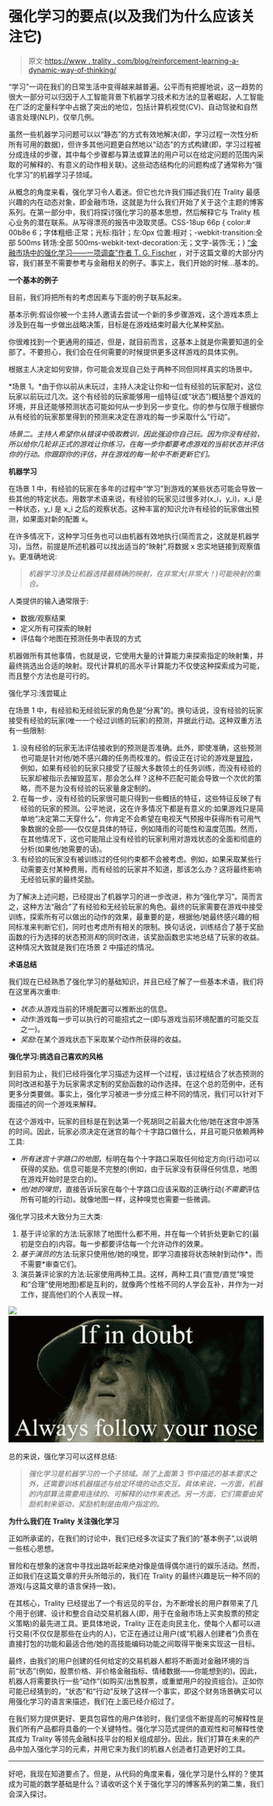 # 强化学习的要点(以及我们为什么应该关注它)

> 原文:[https://www . trality . com/blog/reinforcement-learning-a-dynamic-way-of-thinking/](https://www.trality.com/blog/reinforcement-learning-a-dynamic-way-of-thinking/)

“学习”一词在我们的日常生活中变得越来越普遍。公平而有把握地说，这一趋势的很大一部分可以归因于人工智能背景下机器学习技术和方法的显著崛起，人工智能在广泛的定量科学中占据了突出的地位，包括计算机视觉(CV)、自动驾驶和自然语言处理(NLP)，仅举几例。

虽然一些机器学习问题可以以“静态”的方式有效地解决(即，学习过程一次性分析所有可用的数据)，但许多其他问题更自然地以“动态”的方式构建(即，学习过程被分成连续的步骤，其中每个步骤都与算法或算法的用户可以在给定问题的范围内采取的可解释的、有意义的动作相关联)。这些动态结构化的问题构成了通常称为“强化学习”的机器学习子领域。

从概念的角度来看，强化学习令人着迷。但它也允许我们描述我们在 Trality 最感兴趣的内在动态对象，即金融市场，这就是为什么我们开始了关于这个主题的博客系列。在第一部分中，我们将探讨强化学习的基本思想，然后解释它与 Trality 核心业务的潜在联系。从写得漂亮的报告中汲取灵感。CSS-18up 66p { color:# 00b8e 6；字体粗细:正常；光标:指针；左:0px 位置:相对；-webkit-transition:全部 500ms 转场:全部 500ms-webkit-text-decoration:无；文字-装饰:无；} [“金融市场中的强化学习——一项调查”作者 T. G. Fischer](https://ideas.repec.org/p/zbw/iwqwdp/122018.html) ，对于这篇文章的大部分内容，我们甚至不需要参考与金融相关的例子。事实上，我们开始的时候...基本的。

**一个基本的例子**

目前，我们将把所有的考虑因素与下面的例子联系起来。

基本示例:假设你被一个主持人邀请去尝试一个新的多步骤游戏，这个游戏本质上涉及到在每一步做出战略决策，目标是在游戏结束时最大化某种奖励。

你很难找到一个更通用的描述，但是，就目前而言，这基本上就是你需要知道的全部了。不要担心，我们会在任何需要的时候提供更多这样游戏的具体实例。

根据主人决定如何安排，你可能会发现自己处于两种不同但同样真实的场景中。

*场景 1。*由于你以前从未玩过，主持人决定让你和一位有经验的玩家配对，这位玩家以前玩过几次。这个有经验的玩家能够用一组特征(或“状态”)概括整个游戏的环境，并且还能够预测状态可能如何从一步到另一步变化。你的参与仅限于根据你从有经验的玩家那里得到的预测来决定在游戏的每一步采取什么“行动”。

*场景二。主持人希望你从错误中吸取教训，因此强迫你自己玩。因为你没有经验，所以给你几轮非正式的游戏让你练习，在每一步你都要考虑游戏的当前状态并评估你的行动。你跟踪你的评估，并在游戏的每一轮中不断更新它们。*

**机器学习**

在场景 1 中，有经验的玩家在多年的过程中“学习”到游戏的某些状态可能会导致一些其他的特定状态。用数学术语来说，有经验的玩家见过很多对(x_i，y_i)，x_i 是一种状态，y_i 是 x_i 之后的观察状态。这种丰富的知识允许有经验的玩家做出预测，如果面对新的配置 x。

在许多情况下，这种学习任务也可以由机器有效地执行(简而言之，这就是机器学习)，当然，前提是所述机器可以找出适当的“映射”,将数据 x 忠实地链接到观察值 y。更准确地说:

> *机器学习涉及让机器选择最精确的映射，在非常大(非常大！)可能映射的集合。*

人类提供的输入通常限于:

*   数据/观察结果
*   定义所有可探索的映射
*   评估每个地图在预测任务中表现的方式

机器做所有其他事情，也就是说，它使用大量的计算能力来探索指定的映射集，并最终挑选出合适的映射。现代计算机的高水平计算能力不仅使这种探索成为可能，而且整个方法也是可行的。

强化学习:浅尝辄止

在场景 1 中，有经验和无经验玩家的角色是“分离”的。换句话说，没有经验的玩家接受有经验的玩家(唯一一个经过训练的玩家)的预测，并据此行动。这种双重方法有一些限制:

1.  没有经验的玩家无法评估接收到的预测是否准确。此外，即使准确，这些预测也可能是针对他/她不感兴趣的任务而校准的。假设正在讨论的游戏是[冒险](https://en.wikipedia.org/wiki/Risk_(game))，例如，如果有经验的玩家只接受了征服大多数领土的任务训练，而没有经验的玩家却被指示去摧毁蓝军，那会怎么样？这种不匹配可能会导致一个次优的策略，而不是为没有经验的玩家量身定制的。
2.  在每一步，没有经验的玩家很可能只得到一些概括的特征，这些特征反映了有经验的玩家的预测。公平地说，这在许多情况下都是有意义的:如果游戏只是简单地“决定第二天穿什么”，你肯定不会希望在电视天气预报中获得所有可用气象数据的全部——仅仅是具体的特征，例如降雨的可能性和温度范围。然而，在其他情况下，这也可能阻止没有经验的玩家利用对游戏状态的全面和彻底的分析(如果他/她需要的话)。
3.  有经验的玩家没有被训练过的任何约束都不会被考虑。例如，如果采取某些行动需要支付某种费用，而有经验的玩家并不知道，那该怎么办？这将最终影响无经验玩家的最终奖励。

为了解决上述问题，已经提出了机器学习的进一步改进，称为“强化学习”。简而言之，这种方法“融合”了有经验和无经验玩家的角色。最终的玩家需要在游戏中接受训练，探索所有可以做出的动作的效果，最重要的是，根据他/她最终感兴趣的相同标准来判断它们，同时也考虑所有相关的限制。换句话说，训练结合了基于奖励函数的行为选择的状态预测*和*的同时改进，该奖励函数忠实地总结了玩家的收益。这种情况大致就是我们在场景 2 中描述的情况。

**术语总结**

我们现在已经熟悉了强化学习的基础知识，并且已经了解了一些基本术语，我们将在这里再次重申:

*   *状态*:从游戏当前的环境配置可以推断出的信息。
*   *动作*:游戏每一步可以执行的可能招式之一(即与游戏当前环境配置的可能交互之一)。
*   *奖励*:在某个游戏状态下采取某个动作所获得的收益。

**强化学习:挑选自己喜欢的风格**

到目前为止，我们已经将强化学习描述为这样一个过程，该过程结合了状态预测的同时改进和基于为玩家需求定制的奖励函数的动作选择。在这个总的范例中，还有更多分类要做。事实上，强化学习被进一步分成三种不同的情况，我们可以针对下面描述的同一个游戏来解释。

在这个游戏中，玩家的目标是在到达第一个死胡同之前最大化他/她在迷宫中游荡的时间。因此，玩家必须决定在迷宫的每个十字路口做什么，并且可能只依赖两种工具:

*   *所有迷宫十字路口的地图*，标明在每个十字路口采取任何给定方向(行动)可以获得的奖励。信息可能是不完整的(例如，由于玩家没有获得任何信息，地图在游戏开始时是空白的)。
*   *他/她的嗅觉*，直接告诉玩家在每个十字路口应该采取的正确行动(*不需要*评估所有可能的行动)。就像地图一样，这种嗅觉也需要一些微调。

强化学习技术大致分为三大类:

1.  基于评论家的方法:玩家除了地图什么都不用，并在每一个转折处更新它的(最初是空白的)内容。每一步都要评估每一个允许动作的效果。
2.  *基于演员的*方法:玩家只使用他/她的嗅觉，即学习直接将状态映射到动作*，而不需要*审查它们。
3.  演员兼评论家的方法:玩家使用两种工具。这样，两种工具(“直觉/直觉”嗅觉和“合理”使用地图)都是互利的，就像两个性格不同的人学会互补，并作为一对工作，提高他们的个人表现一样。

![](img/915fe9ecab99a19a94f603b655651f4e.png)![](img/abd9f444f35338cea42214b10fb8bb4b.png)





总的来说，强化学习可以这样总结:

> *强化学习是机器学习的一个子领域。除了上面第 3 节中描述的基本要求之外，还需要训练机器描述与给定环境的动态交互。具体来说，一方面，机器的内部算法需要用连续的、可解释的动作来表述。另一方面，它们需要由奖励机制来驱动，奖励机制是由用户指定的。*

**为什么我们在 Trality 关注强化学习**

正如所承诺的，在我们的讨论中，我们已经多次证实了我们的“基本例子”,以说明一些核心思想。

冒险和在想象的迷宫中寻找出路听起来绝对像是值得偶尔进行的娱乐活动。然而，正如我们在这篇文章的开头所暗示的，我们在 Trality 的最终兴趣是玩一种不同的游戏(与这篇文章的语言保持一致)。

在其核心，Trality 已经提出了一个有远见的平台，为不断增长的用户群带来了几个用于创建、设计和整合自动交易机器人(即，用于在金融市场上买卖股票的预定义策略)的最先进工具。更具体地说，Trality 正在走向民主化，使每个人都可以进行交易(不仅仅是那些在业内的人)，它正在通过让用户(或“机器人创建者”)负责在直接打包的功能和最适合他/她的高技能编码功能之间取得平衡来实现这一目标。

最终，由我们的用户创建的任何给定的交易机器人都将不断面对金融环境的当前“状态”(例如，股票价格、非价格金融指标、情绪数据——你能想到的)。因此，机器人将需要执行一些“动作”(如购买/出售股票，或重塑用户的投资组合)。正如你可能已经猜到的，“状态”和“行动”反映了这样一个事实，即这个财务场景确实可以用强化学习的语言来描述，我们在上面已经介绍过了。

在我们努力提供更好、更具包容性的用户体验时，我们坚信不断提高的可解释性是我们所有产品都将具备的一个关键特性。强化学习范式提供的直观性和可解释性使其成为 Trality 等领先金融科技平台的相关组成部分。因此，我们打算在未来的产品中加入强化学习的元素，并用它来为我们的机器人创造者打造更好的工具。

* * *

好吧，我现在知道要点了。但是，从代码的角度来看，强化学习是什么样的？使其成为可能的数学基础是什么？请收听这个关于强化学习的博客系列的第二集，我们会深入探讨。